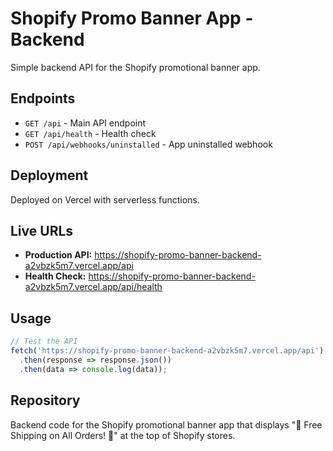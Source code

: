 # Shopify Promo Banner App - Backend

Simple backend API for the Shopify promotional banner app.

## Endpoints

- `GET /api` - Main API endpoint
- `GET /api/health` - Health check
- `POST /api/webhooks/uninstalled` - App uninstalled webhook

## Deployment

Deployed on Vercel with serverless functions.

## Live URLs

- **Production API:** https://shopify-promo-banner-backend-a2vbzk5m7.vercel.app/api
- **Health Check:** https://shopify-promo-banner-backend-a2vbzk5m7.vercel.app/api/health

## Usage

```javascript
// Test the API
fetch('https://shopify-promo-banner-backend-a2vbzk5m7.vercel.app/api')
  .then(response => response.json())
  .then(data => console.log(data));
```

## Repository

Backend code for the Shopify promotional banner app that displays "🎉 Free Shipping on All Orders! 🎉" at the top of Shopify stores.
